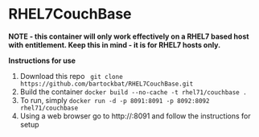 # RHEL7CouchBase

**NOTE - this container will only work effectively on a RHEL7 based host with entitlement.
Keep this in mind - it is for RHEL7 hosts only.**


**Instructions for use**

1. Download this repo ` git clone https://github.com/bartockbat/RHEL7CouchBase.git`
2. Build the container `docker build --no-cache -t rhel71/couchbase .`
3. To run, simply `docker run -d -p 8091:8091 -p 8092:8092 rhel71/couchbase`
4. Using a web browser go to http://<hostname>:8091 and follow the instructions for setup
